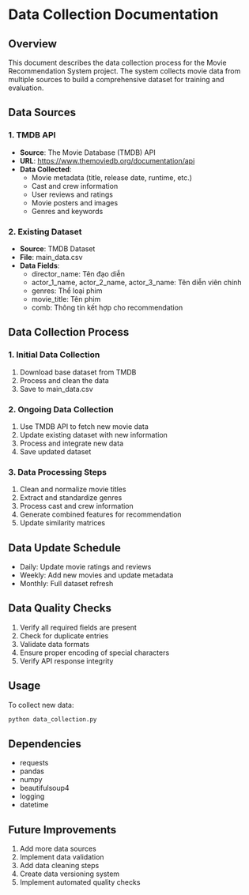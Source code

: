 # Data Collection Documentation

## Overview
This document describes the data collection process for the Movie Recommendation System project. The system collects movie data from multiple sources to build a comprehensive dataset for training and evaluation.

## Data Sources

### 1. TMDB API
- **Source**: The Movie Database (TMDB) API
- **URL**: https://www.themoviedb.org/documentation/api
- **Data Collected**:
  - Movie metadata (title, release date, runtime, etc.)
  - Cast and crew information
  - User reviews and ratings
  - Movie posters and images
  - Genres and keywords

### 2. Existing Dataset
- **Source**: TMDB Dataset
- **File**: main_data.csv
- **Data Fields**:
  - director_name: Tên đạo diễn
  - actor_1_name, actor_2_name, actor_3_name: Tên diễn viên chính
  - genres: Thể loại phim
  - movie_title: Tên phim
  - comb: Thông tin kết hợp cho recommendation

## Data Collection Process

### 1. Initial Data Collection
1. Download base dataset from TMDB
2. Process and clean the data
3. Save to main_data.csv

### 2. Ongoing Data Collection
1. Use TMDB API to fetch new movie data
2. Update existing dataset with new information
3. Process and integrate new data
4. Save updated dataset

### 3. Data Processing Steps
1. Clean and normalize movie titles
2. Extract and standardize genres
3. Process cast and crew information
4. Generate combined features for recommendation
5. Update similarity matrices

## Data Update Schedule
- Daily: Update movie ratings and reviews
- Weekly: Add new movies and update metadata
- Monthly: Full dataset refresh

## Data Quality Checks
1. Verify all required fields are present
2. Check for duplicate entries
3. Validate data formats
4. Ensure proper encoding of special characters
5. Verify API response integrity

## Usage
To collect new data:
```bash
python data_collection.py
```

## Dependencies
- requests
- pandas
- numpy
- beautifulsoup4
- logging
- datetime

## Future Improvements
1. Add more data sources
2. Implement data validation
3. Add data cleaning steps
4. Create data versioning system
5. Implement automated quality checks 